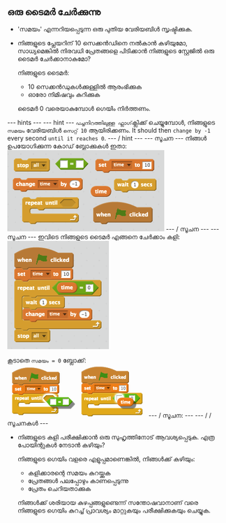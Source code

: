 ## ഒരു ടൈമർ ചേർക്കുന്നു

+ 'സമയം' എന്നറിയപ്പെടുന്ന ഒരു പുതിയ വേരിയബിൾ സൃഷ്ടിക്കുക.

+ നിങ്ങളുടെ പ്ലേയറിന് 10 സെക്കൻഡിനെ നൽകാൻ കഴിയുമോ, സാധ്യമെങ്കിൽ നിരവധി പ്രേതങ്ങളെ പിടിക്കാൻ നിങ്ങളുടെ സ്റ്റേജിൽ ഒരു ടൈമർ ചേർക്കാനാകുമോ?
    
    നിങ്ങളുടെ ടൈമർ:
    
    + 10 സെക്കൻഡുകൾക്കുള്ളിൽ ആരംഭിക്കുക
    + ഓരോ നിമിഷവും കുറിക്കുക
    
    ടൈമർ 0 വരെയാകുമ്പോൾ ഗെയിം നിർത്തണം.

\--- hints \--- \--- hint \--- `പച്ചനിറത്തിലുള്ള ഫ്ലാഗ്`ക്ലിക്ക് ചെയ്യുമ്പോൾ, നിങ്ങളുടെ `സമയം` വേരിയബിൾ `സെറ്റ് 10` ആയിരിക്കണം. It should then `change by -1` every second `until it reaches 0`. \--- / hint \--- \--- സൂചന \--- നിങ്ങൾ ഉപയോഗിക്കുന്ന കോഡ് ബ്ലോക്കുകൾ ഇതാ: ![screenshot](images/ghost-timer-blocks.png) \--- / സൂചന \--- \--- സൂചന \--- ഇവിടെ നിങ്ങളുടെ ടൈമർ എങ്ങനെ ചേർക്കാം കളി: ![സ്ക്രീൻഷോട്ട്](images/ghost-timer-code.png)

കൂടാതെ `സമയം = 0` ബ്ലോക്ക്: ![screenshot](images/ghost-timer-help.png) \--- / സൂചന: \--- \--- / / സൂചനകൾ \---

+ നിങ്ങളുടെ കളി പരീക്ഷിക്കാൻ ഒരു സുഹൃത്തിനോട് ആവശ്യപ്പെടുക. എത്ര പോയിന്റുകൾ നേടാൻ കഴിയും?
    
    നിങ്ങളുടെ ഗെയിം വളരെ എളുപ്പമാണെങ്കിൽ, നിങ്ങൾക്ക് കഴിയും:
    
    + കളിക്കാരന്റെ സമയം കുറയ്ക്കുക
    + പ്രേതങ്ങൾ പലപ്പോഴും കാണപ്പെടുന്നു
    + പ്രേതം ചെറിയതാക്കുക
    
    നിങ്ങൾക്ക് ശരിയായ കുഴപ്പങ്ങളുണ്ടെന്ന് സന്തോഷവാനാണ് വരെ നിങ്ങളുടെ ഗെയിം കുറച്ച് പ്രാവശ്യം മാറ്റുകയും പരീക്ഷിക്കുകയും ചെയ്യുക.